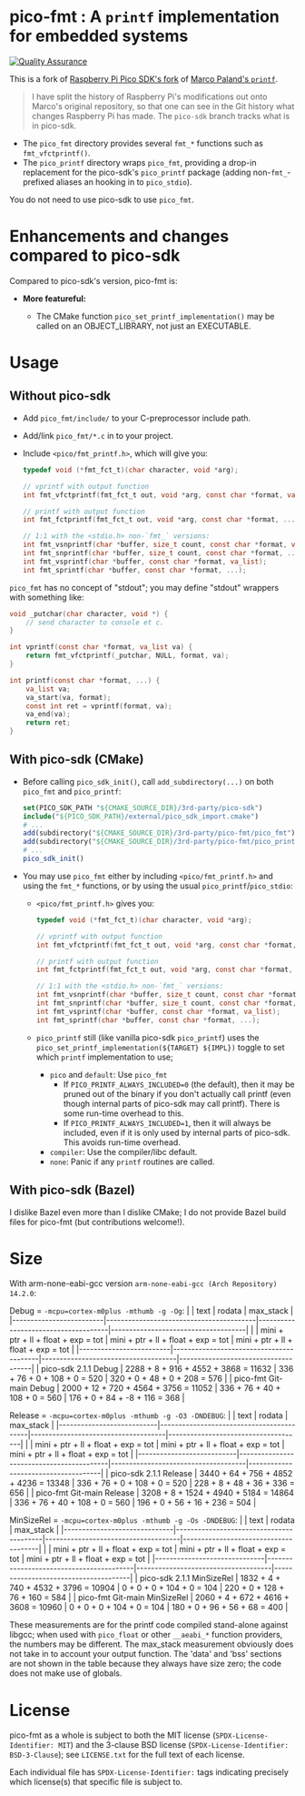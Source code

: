 <!--
  Copyright (c) 2014-2015, 2017-2021  Marco Paland (info@paland.com)
  SPDX-License-Identifier: MIT

  Copyright (c) 2025  Luke T. Shumaker
  SPDX-License-Identifier: BSD-3-Clause
  -->

# pico-fmt : A `printf` implementation for embedded systems

[![Quality Assurance](https://github.com/LukeShu/pico-fmt/actions/workflows/qa.yml/badge.svg)](https://github.com/LukeShu/pico-fmt/actions/workflows/qa.yml)

This is a fork of [Raspberry Pi Pico SDK's
fork](https://github.com/raspberrypi/pico-sdk/tree/master/src/rp2_common/pico_printf)
of [Marco Paland's `printf`](https://github.com/mpaland/printf).

> I have split the history of Raspberry Pi's modifications out onto
> Marco's original repository, so that one can see in the Git history
> what changes Raspberry Pi has made.  The `pico-sdk` branch tracks
> what is in pico-sdk.

 - The `pico_fmt` directory provides several `fmt_*` functions such as
  `fmt_vfctprintf()`.
 - The `pico_printf` directory wraps `pico_fmt`, providing a drop-in
   replacement for the pico-sdk's `pico_printf` package (adding
   non-`fmt_`-prefixed aliases an hooking in to `pico_stdio`).

You do not need to use pico-sdk to use `pico_fmt`.

# Enhancements and changes compared to pico-sdk

Compared to pico-sdk's version, pico-fmt is:

 - **More featureful:**

    + The CMake function `pico_set_printf_implementation()` may be
      called on an OBJECT_LIBRARY, not just an EXECUTABLE.

# Usage

## Without pico-sdk

 - Add `pico_fmt/include/` to your C-preprocessor include path.
 - Add/link `pico_fmt/*.c` in to your project.
 - Include `<pico/fmt_printf.h>`, which will give you:

   ```c
   typedef void (*fmt_fct_t)(char character, void *arg);

   // vprintf with output function
   int fmt_vfctprintf(fmt_fct_t out, void *arg, const char *format, va_list va);

   // printf with output function
   int fmt_fctprintf(fmt_fct_t out, void *arg, const char *format, ...);

   // 1:1 with the <stdio.h> non-`fmt_` versions:
   int fmt_vsnprintf(char *buffer, size_t count, const char *format, va_list);
   int fmt_snprintf(char *buffer, size_t count, const char *format, ...);
   int fmt_vsprintf(char *buffer, const char *format, va_list);
   int fmt_sprintf(char *buffer, const char *format, ...);
   ```

`pico_fmt` has no concept of "stdout"; you may define "stdout"
wrappers with something like:

```c
void _putchar(char character, void *) {
    // send character to console et c.
}

int vprintf(const char *format, va_list va) {
    return fmt_vfctprintf(_putchar, NULL, format, va);
}

int printf(const char *format, ...) {
    va_list va;
    va_start(va, format);
    const int ret = vprintf(format, va);
    va_end(va);
    return ret;
}
```

## With pico-sdk (CMake)

 - Before calling `pico_sdk_init()`, call `add_subdirectory(...)` on
   both `pico_fmt` and `pico_printf`:
   ```cmake
   set(PICO_SDK_PATH "${CMAKE_SOURCE_DIR}/3rd-party/pico-sdk")
   include("${PICO_SDK_PATH}/external/pico_sdk_import.cmake")
   # ...
   add(subdirectory("${CMAKE_SOURCE_DIR}/3rd-party/pico-fmt/pico_fmt")
   add(subdirectory("${CMAKE_SOURCE_DIR}/3rd-party/pico-fmt/pico_printf")
   # ...
   pico_sdk_init()
   ```

 - You may use `pico_fmt` either by including `<pico/fmt_printf.h>`
   and using the `fmt_*` functions, or by using the usual
   `pico_printf`/`pico_stdio`:

    * `<pico/fmt_printf.h>` gives you:
      ```c
      typedef void (*fmt_fct_t)(char character, void *arg);

      // vprintf with output function
      int fmt_vfctprintf(fmt_fct_t out, void *arg, const char *format, va_list va);

      // printf with output function
      int fmt_fctprintf(fmt_fct_t out, void *arg, const char *format, ...);

      // 1:1 with the <stdio.h> non-`fmt_` versions:
      int fmt_vsnprintf(char *buffer, size_t count, const char *format, va_list);
      int fmt_snprintf(char *buffer, size_t count, const char *format, ...);
      int fmt_vsprintf(char *buffer, const char *format, va_list);
      int fmt_sprintf(char *buffer, const char *format, ...);
      ```

    * `pico_printf` still (like vanilla pico-sdk `pico_printf`) uses
      the `pico_set_printf_implementation(${TARGET} ${IMPL})` toggle
      to set which `printf` implementation to use;
       + `pico` and `default`: Use `pico_fmt`
          - If `PICO_PRINTF_ALWAYS_INCLUDED=0` (the default), then it
            may be pruned out of the binary if you don't actually call
            printf (even though internal parts of pico-sdk may call
            printf).  There is some run-time overhead to this.
          - If `PICO_PRINTF_ALWAYS_INCLUDED=1`, then it will always be
            included, even if it is only used by internal parts of
            pico-sdk.  This avoids run-time overhead.
       + `compiler`: Use the compiler/libc default.
       + `none`: Panic if any `printf` routines are called.

## With pico-sdk (Bazel)

I dislike Bazel even more than I dislike CMake; I do not provide Bazel
build files for pico-fmt (but contributions welcome!).

# Size

<!-- BEGIN ./build-aux/measure output -->
With arm-none-eabi-gcc version `arm-none-eabi-gcc (Arch Repository) 14.2.0`:

  Debug = `-mcpu=cortex-m0plus -mthumb -g -Og`:
  |                         |                  text                   |               rodata                |              max_stack              |
  |-------------------------|-----------------------------------------|-------------------------------------|-------------------------------------|
  |                         | mini + ptr +  ll + float +  exp =   tot | mini + ptr + ll + float + exp = tot | mini + ptr + ll + float + exp = tot |
  |-------------------------|-----------------------------------------|-------------------------------------|-------------------------------------|
  | pico-sdk 2.1.1 Debug    | 2288 +   8 + 916 +  4552 + 3868 = 11632 |  336 +  76 +  0 +   108 +   0 = 520 |  320 +   0 + 48 +     0 + 208 = 576 |
  | pico-fmt Git-main Debug | 2000 +  12 + 720 +  4564 + 3756 = 11052 |  336 +  76 + 40 +   108 +   0 = 560 |  176 +   0 + 84 +    -8 + 116 = 368 |

  Release = `-mcpu=cortex-m0plus -mthumb -g -O3 -DNDEBUG`:
  |                           |                   text                   |               rodata                |              max_stack              |
  |---------------------------|------------------------------------------|-------------------------------------|-------------------------------------|
  |                           | mini + ptr +   ll + float +  exp =   tot | mini + ptr + ll + float + exp = tot | mini + ptr + ll + float + exp = tot |
  |---------------------------|------------------------------------------|-------------------------------------|-------------------------------------|
  | pico-sdk 2.1.1 Release    | 3440 +  64 +  756 +  4852 + 4236 = 13348 |  336 +  76 +  0 +   108 +   0 = 520 |  228 +   8 + 48 +    36 + 336 = 656 |
  | pico-fmt Git-main Release | 3208 +   8 + 1524 +  4940 + 5184 = 14864 |  336 +  76 + 40 +   108 +   0 = 560 |  196 +   0 + 56 +    16 + 236 = 504 |

  MinSizeRel = `-mcpu=cortex-m0plus -mthumb -g -Os -DNDEBUG`:
  |                              |                  text                   |               rodata                |              max_stack               |
  |------------------------------|-----------------------------------------|-------------------------------------|--------------------------------------|
  |                              | mini + ptr +  ll + float +  exp =   tot | mini + ptr + ll + float + exp = tot | mini + ptr +  ll + float + exp = tot |
  |------------------------------|-----------------------------------------|-------------------------------------|--------------------------------------|
  | pico-sdk 2.1.1 MinSizeRel    | 1832 +   4 + 740 +  4532 + 3796 = 10904 |    0 +   0 +  0 +   104 +   0 = 104 |  220 +   0 + 128 +    76 + 160 = 584 |
  | pico-fmt Git-main MinSizeRel | 2060 +   4 + 672 +  4616 + 3608 = 10960 |    0 +   0 +  0 +   104 +   0 = 104 |  180 +   0 +  96 +    56 +  68 = 400 |
<!-- END ./build-aux/measure output -->

These measurements are for the printf code compiled stand-alone
against libgcc; when used with `pico_float` or other `__aeabi_*`
function providers, the numbers may be different.  The max_stack
measurement obviously does not take in to account your output
function.  The 'data' and 'bss' sections are not shown in the table
because they always have size zero; the code does not make use of
globals.

# License

pico-fmt as a whole is subject to both the MIT license
(`SPDX-License-Identifier: MIT`) and the 3-clause BSD license
(`SPDX-License-Identifier: BSD-3-Clause`); see `LICENSE.txt` for the
full text of each license.

Each individual file has `SPDX-License-Identifier:` tags indicating
precisely which license(s) that specific file is subject to.
